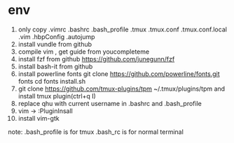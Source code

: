 # env
1. only copy .vimrc .bashrc .bash_profile .tmux .tmux.conf .tmux.conf.local .vim .hbpConfig .autojump
2. install vundle from github
3. compile vim , get guide from youcompleteme
4. install fzf from github
	https://github.com/junegunn/fzf
5. install bash-it from github
6. install powerline fonts
	git clone https://github.com/powerline/fonts.git fonts
	cd fonts
	install.sh
7. git clone https://github.com/tmux-plugins/tpm ~/.tmux/plugins/tpm and install tmux plugin(ctrl+q I)
8. replace qhu with current username in .bashrc and .bash_profile
9. vim -> :PluginInsall
10. install vim-gtk

note:
.bash_profile is for tmux
.bash_rc is for normal terminal
